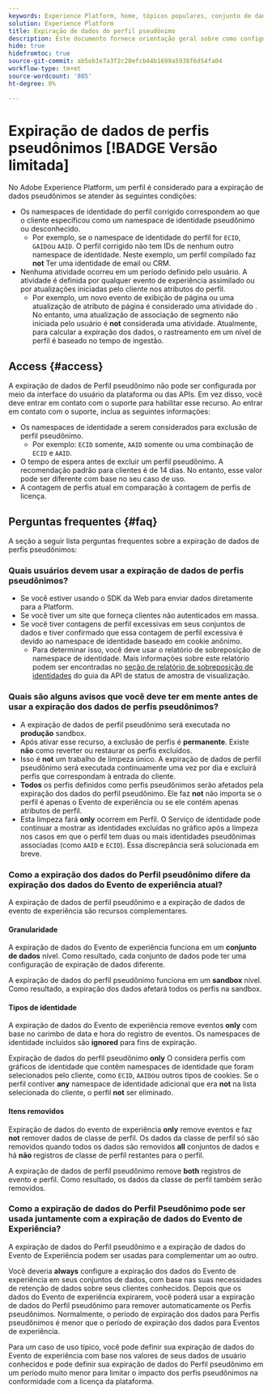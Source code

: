```yaml
---
keywords: Experience Platform, home, tópicos populares, conjunto de dados, conjunto de dados, tempo de vida, ttl, tempo de vida, pseudônimo, perfis pseudônimos, expiração de dados, expiração;
solution: Experience Platform
title: Expiração de dados do perfil pseudônimo
description: Este documento fornece orientação geral sobre como configurar a expiração de dados para perfis pseudônimos no Adobe Experience Platform.
hide: true
hidefromtoc: true
source-git-commit: ab5eb1e7a3f2c20efcb44b1699a5938f6d54fa04
workflow-type: tm+mt
source-wordcount: '885'
ht-degree: 0%

---
```



# Expiração de dados de perfis pseudônimos [!BADGE Versão limitada]

No Adobe Experience Platform, um perfil é considerado para a expiração de dados pseudônimos se atender às seguintes condições:

- Os namespaces de identidade do perfil corrigido correspondem ao que o cliente especificou como um namespace de identidade pseudônimo ou desconhecido.
   - Por exemplo, se o namespace de identidade do perfil for `ECID`, `GAID`ou `AAID`. O perfil corrigido não tem IDs de nenhum outro namespace de identidade. Neste exemplo, um perfil compilado faz **not** Ter uma identidade de email ou CRM.
- Nenhuma atividade ocorreu em um período definido pelo usuário. A atividade é definida por qualquer evento de experiência assimilado ou por atualizações iniciadas pelo cliente nos atributos do perfil.
   - Por exemplo, um novo evento de exibição de página ou uma atualização de atributo de página é considerado uma atividade do . No entanto, uma atualização de associação de segmento não iniciada pelo usuário é **not** considerada uma atividade. Atualmente, para calcular a expiração dos dados, o rastreamento em um nível de perfil é baseado no tempo de ingestão.

## Access {#access}

A expiração de dados de Perfil pseudônimo não pode ser configurada por meio da interface do usuário da plataforma ou das APIs. Em vez disso, você deve entrar em contato com o suporte para habilitar esse recurso. Ao entrar em contato com o suporte, inclua as seguintes informações:

- Os namespaces de identidade a serem considerados para exclusão de perfil pseudônimo.
   - Por exemplo: `ECID` somente, `AAID` somente ou uma combinação de `ECID` e `AAID`.
- O tempo de espera antes de excluir um perfil pseudônimo. A recomendação padrão para clientes é de 14 dias. No entanto, esse valor pode ser diferente com base no seu caso de uso.
- A contagem de perfis atual em comparação à contagem de perfis de licença.

## Perguntas frequentes {#faq}

A seção a seguir lista perguntas frequentes sobre a expiração de dados de perfis pseudônimos:

### Quais usuários devem usar a expiração de dados de perfis pseudônimos?

- Se você estiver usando o SDK da Web para enviar dados diretamente para a Platform.
- Se você tiver um site que forneça clientes não autenticados em massa.
- Se você tiver contagens de perfil excessivas em seus conjuntos de dados e tiver confirmado que essa contagem de perfil excessiva é devido ao namespace de identidade baseado em cookie anônimo.
   - Para determinar isso, você deve usar o relatório de sobreposição de namespace de identidade. Mais informações sobre este relatório podem ser encontradas no [seção de relatório de sobreposição de identidades](./api/preview-sample-status.md#identity-overlap-report) do guia da API de status de amostra de visualização.

### Quais são alguns avisos que você deve ter em mente antes de usar a expiração dos dados de perfis pseudônimos?

- A expiração de dados de perfil pseudônimo será executada no **produção** sandbox.
- Após ativar esse recurso, a exclusão de perfis é **permanente**. Existe **não** como reverter ou restaurar os perfis excluídos.
- Isso é **not** um trabalho de limpeza único. A expiração de dados de perfil pseudônimo será executada continuamente uma vez por dia e excluirá perfis que correspondam à entrada do cliente.
- **Todos** os perfis definidos como perfis pseudônimos serão afetados pela expiração dos dados do perfil pseudônimo. Ele faz **not** não importa se o perfil é apenas o Evento de experiência ou se ele contém apenas atributos de perfil.
- Esta limpeza fará **only** ocorrem em Perfil. O Serviço de identidade pode continuar a mostrar as identidades excluídas no gráfico após a limpeza nos casos em que o perfil tem duas ou mais identidades pseudônimas associadas (como `AAID` e `ECID`). Essa discrepância será solucionada em breve.

### Como a expiração dos dados do Perfil pseudônimo difere da expiração dos dados do Evento de experiência atual?

A expiração de dados de perfil pseudônimo e a expiração de dados de evento de experiência são recursos complementares.

#### Granularidade

A expiração de dados do Evento de experiência funciona em um **conjunto de dados** nível. Como resultado, cada conjunto de dados pode ter uma configuração de expiração de dados diferente.

A expiração de dados do perfil pseudônimo funciona em um **sandbox** nível. Como resultado, a expiração dos dados afetará todos os perfis na sandbox.

#### Tipos de identidade

A expiração de dados do Evento de experiência remove eventos **only** com base no carimbo de data e hora do registro de eventos. Os namespaces de identidade incluídos são **ignored** para fins de expiração.

Expiração de dados do perfil pseudônimo **only** O considera perfis com gráficos de identidade que contêm namespaces de identidade que foram selecionados pelo cliente, como `ECID`, `AAID`ou outros tipos de cookies. Se o perfil contiver **any** namespace de identidade adicional que era **not** na lista selecionada do cliente, o perfil **not** ser eliminado.

#### Itens removidos

Expiração de dados do evento de experiência **only** remove eventos e faz **not** remover dados de classe de perfil. Os dados da classe de perfil só são removidos quando todos os dados são removidos **all** conjuntos de dados e há **não** registros de classe de perfil restantes para o perfil.

A expiração de dados de perfil pseudônimo remove **both** registros de evento e perfil. Como resultado, os dados da classe de perfil também serão removidos.

### Como a expiração de dados do Perfil Pseudônimo pode ser usada juntamente com a expiração de dados do Evento de Experiência?

A expiração de dados do Perfil pseudônimo e a expiração de dados do Evento de Experiência podem ser usadas para complementar um ao outro.

Você deveria **always** configure a expiração dos dados do Evento de experiência em seus conjuntos de dados, com base nas suas necessidades de retenção de dados sobre seus clientes conhecidos. Depois que os dados do Evento de experiência expirarem, você poderá usar a expiração de dados do Perfil pseudônimo para remover automaticamente os Perfis pseudônimos. Normalmente, o período de expiração dos dados para Perfis pseudônimos é menor que o período de expiração dos dados para Eventos de experiência.

Para um caso de uso típico, você pode definir sua expiração de dados do Evento de experiência com base nos valores de seus dados de usuário conhecidos e pode definir sua expiração de dados do Perfil pseudônimo em um período muito menor para limitar o impacto dos perfis pseudônimos na conformidade com a licença da plataforma.
